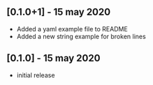 ## [0.1.0+1] - 15 may 2020

- Added a yaml example file to README
- Added a new string example for broken lines

## [0.1.0] - 15 may 2020

- initial release

